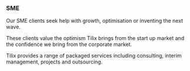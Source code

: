 ### SME

Our SME clients seek help with growth, optimisation or inventing the next wave.

These clients value the optimism Tilix brings from the start up market and the confidence we bring from the corporate market.

Tilix provides a range of packaged services including consulting, interim management, projects and outsourcing.